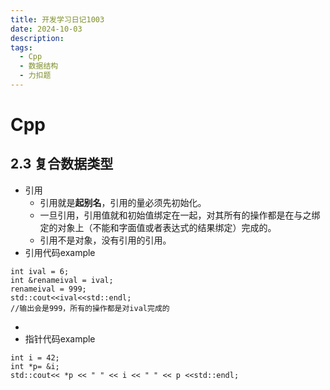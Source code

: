 ```yaml
---
title: 开发学习日记1003
date: 2024-10-03
description:
tags:
  - Cpp
  - 数据结构
  - 力扣题
---
```

# Cpp
## 2.3  复合数据类型
- 引用 
	- 引用就是**起别名**，引用的量必须先初始化。
	- 一旦引用，引用值就和初始值绑定在一起，对其所有的操作都是在与之绑定的对象上（不能和字面值或者表达式的结果绑定）完成的。
	- 引用不是对象，没有引用的引用。
 - 引用代码example
```
int ival = 6;
int &renameival = ival;
renameival = 999;
std::cout<<ival<<std::endl;
//输出会是999，所有的操作都是对ival完成的
```
- 
- 指针代码example
```
int i = 42;
int *p= &i;
std::cout<< *p << " " << i << " " << p <<std::endl;
```


